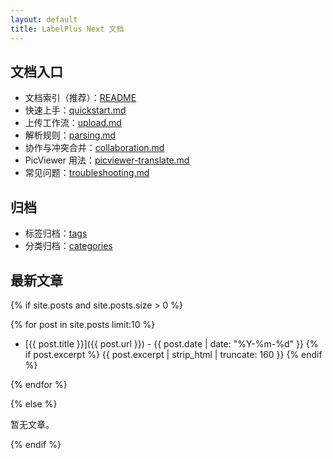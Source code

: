 ```yaml
---
layout: default
title: LabelPlus Next 文档
---
```


<!-- markdownlint-disable MD041 -->

文档入口
--------

- 文档索引（推荐）：[README](./README.md)
- 快速上手：[quickstart.md](./quickstart.md)
- 上传工作流：[upload.md](./upload.md)
- 解析规则：[parsing.md](./parsing.md)
- 协作与冲突合并：[collaboration.md](./collaboration.md)
- PicViewer 用法：[picviewer-translate.md](./picviewer-translate.md)
- 常见问题：[troubleshooting.md](./troubleshooting.md)

归档
----

- 标签归档：[tags](./tags.html)
- 分类归档：[categories](./categories.html)

最新文章
--------

{% if site.posts and site.posts.size > 0 %}

{% for post in site.posts limit:10 %}

- [{{ post.title }}]({{ post.url }}) - {{ post.date | date: "%Y-%m-%d" }}
	{% if post.excerpt %}
	{{ post.excerpt | strip_html | truncate: 160 }}
	{% endif %}

{% endfor %}

{% else %}

暂无文章。

{% endif %}
